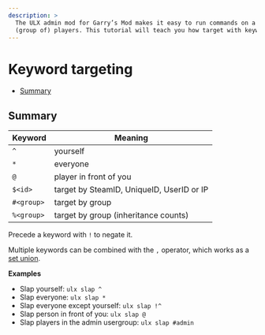 ```yaml
---
description: >
  The ULX admin mod for Garry’s Mod makes it easy to run commands on a specific
  (group of) players. This tutorial will teach you how target with keywords.
---
```

# Keyword targeting

- [Summary](#summary)

<a name="summary"></a>
## Summary

| Keyword    | Meaning                                   |
|------------|-------------------------------------------|
| `^`        | yourself                                  |
| `*`        | everyone                                  |
| `@`        | player in front of you                    |
| `$<id>`    | target by SteamID, UniqueID, UserID or IP |
| `#<group>` | target by group                           |
| `%<group>` | target by group (inheritance counts)      |

Precede a keyword with `!` to negate it.

Multiple keywords can be combined with the `,` operator, which works as a [set union](https://en.wikipedia.org/wiki/Union_set_theory).

**Examples**

- Slap yourself: `ulx slap ^`
- Slap everyone: `ulx slap *`
- Slap everyone except yourself: `ulx slap !^`
- Slap person in front of you: `ulx slap @`
- Slap players in the admin usergroup: `ulx slap #admin`
